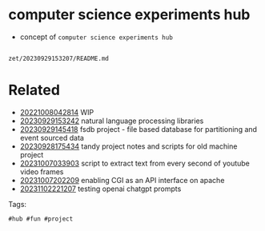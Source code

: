# computer science experiments hub

- concept of `computer science experiments hub`

```
```

` zet/20230929153207/README.md `

# Related

- [20221008042814](/zet/20221008042814/README.md) WIP
- [20230929153242](/zet/20230929153242/README.md) natural language processing libraries
- [20230929145418](/zet/20230929145418/README.md) fsdb project - file based database for partitioning and event sourced data
- [20230928175434](/zet/20230928175434/README.md) tandy project notes and scripts for old machine project
- [20231007033903](/zet/20231007033903/README.md) script to extract text from every second of youtube video frames
- [20231007202209](/zet/20231007202209/README.md) enabling CGI as an API interface on apache
- [20231102221207](/zet/20231102221207/README.md) testing openai chatgpt prompts

Tags:

    #hub #fun #project
